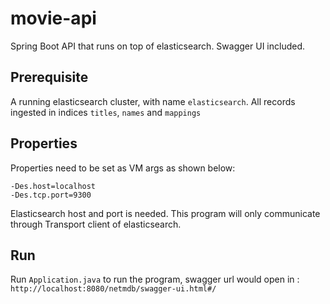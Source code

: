 # movie-api
Spring Boot API that runs on top of elasticsearch. Swagger UI included.

## Prerequisite

A running elasticsearch cluster, with name `elasticsearch`.
All records ingested in indices `titles`, `names` and `mappings`

## Properties

Properties need to be set as VM args as shown below:

```
-Des.host=localhost
-Des.tcp.port=9300
```

Elasticsearch host and port is needed. This program will only communicate through Transport client of elasticsearch.

## Run

Run `Application.java` to run the program, swagger url would open in : `http://localhost:8080/netmdb/swagger-ui.html#/`